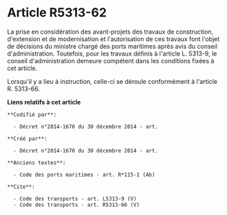 # Article R5313-62

La prise en considération des avant-projets des travaux de construction, d'extension et de modernisation et l'autorisation de
ces travaux font l'objet de décisions du ministre chargé des ports maritimes après avis du conseil d'administration.
Toutefois, pour les travaux définis à l'article L. 5313-9, le conseil d'administration demeure compétent dans les conditions
fixées à cet article. 

Lorsqu'il y a lieu à instruction, celle-ci se déroule conformément à l'article R. 5313-66.

**Liens relatifs à cet article**

	**Codifié par**:

	  - Décret n°2014-1670 du 30 décembre 2014 - art.

	**Créé par**:

	  - Décret n°2014-1670 du 30 décembre 2014 - art.

	**Anciens textes**:

	  - Code des ports maritimes - art. R*115-1 (Ab)

	**Cite**:

	  - Code des transports - art. L5313-9 (V)
	  - Code des transports - art. R5313-66 (V)
